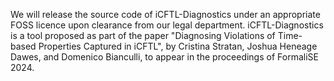 We will release the source code of iCFTL-Diagnostics under an appropriate FOSS licence upon clearance from our legal department. iCFTL-Diagnostics is a tool proposed as part of the paper "Diagnosing Violations of Time-based Properties Captured in iCFTL", by Cristina Stratan, Joshua Heneage Dawes, and Domenico Bianculli, to appear in the proceedings of FormaliSE 2024.